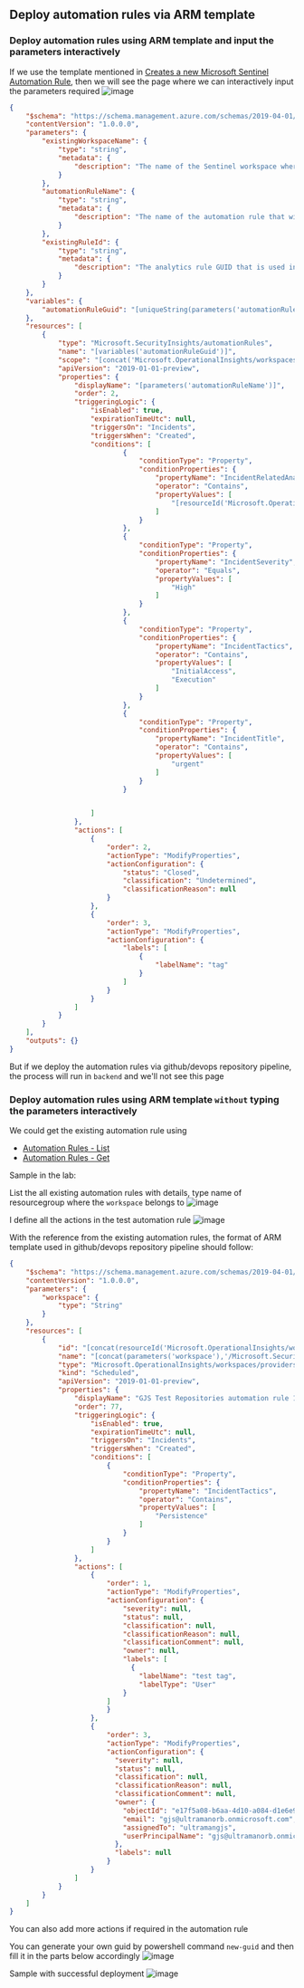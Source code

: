 ## Deploy automation rules via ARM template
### Deploy automation rules using ARM template and input the parameters interactively
If we use the template mentioned in [Creates a new Microsoft Sentinel Automation Rule](https://learn.microsoft.com/en-us/samples/azure/azure-quickstart-templates/sentinel-automation-rule/), then we will see the page where we can interactively input the parameters required
![image](https://user-images.githubusercontent.com/96930989/212603290-b99748ec-255a-4424-86eb-d74d6ac2befa.png)
```json
{
    "$schema": "https://schema.management.azure.com/schemas/2019-04-01/deploymentTemplate.json#",
    "contentVersion": "1.0.0.0",
    "parameters": {
        "existingWorkspaceName": {
            "type": "string",
            "metadata": {
                "description": "The name of the Sentinel workspace where the automation rule will be deployed"
            }
        },
        "automationRuleName": {
            "type": "string",
            "metadata": {
                "description": "The name of the automation rule that will be deployed"
            }
        },
        "existingRuleId": {
            "type": "string",
            "metadata": {
                "description": "The analytics rule GUID that is used in the triggering conditions. Feel free to remove the condition below if you don't need it."
            }
        }
    },
    "variables": {
        "automationRuleGuid": "[uniqueString(parameters('automationRuleName'))]" 
    },
    "resources": [
        {
            "type": "Microsoft.SecurityInsights/automationRules",
            "name": "[variables('automationRuleGuid')]",
            "scope": "[concat('Microsoft.OperationalInsights/workspaces/', parameters('existingWorkspaceName'))]",
            "apiVersion": "2019-01-01-preview",
            "properties": {
                "displayName": "[parameters('automationRuleName')]",
                "order": 2,
                "triggeringLogic": {
                    "isEnabled": true,
                    "expirationTimeUtc": null,
                    "triggersOn": "Incidents",
                    "triggersWhen": "Created",
                    "conditions": [
                            {
                                "conditionType": "Property",
                                "conditionProperties": {
                                    "propertyName": "IncidentRelatedAnalyticRuleIds",
                                    "operator": "Contains",
                                    "propertyValues": [
                                        "[resourceId('Microsoft.OperationalInsights/workspaces/providers/alertRules',parameters('existingWorkspaceName'),'Microsoft.SecurityInsights',parameters('existingRuleId'))]"
                                    ]
                                }
                            },
                            {
                                "conditionType": "Property",
                                "conditionProperties": {
                                    "propertyName": "IncidentSeverity",
                                    "operator": "Equals",
                                    "propertyValues": [
                                        "High"
                                    ]
                                }
                            },
                            {
                                "conditionType": "Property",
                                "conditionProperties": {
                                    "propertyName": "IncidentTactics",
                                    "operator": "Contains",
                                    "propertyValues": [
                                        "InitialAccess",
                                        "Execution"
                                    ]
                                }
                            },
                            {
                                "conditionType": "Property",
                                "conditionProperties": {
                                    "propertyName": "IncidentTitle",
                                    "operator": "Contains",
                                    "propertyValues": [
                                        "urgent"
                                    ]
                                }
                            }


                    ]
                },
                "actions": [
                    {
                        "order": 2,
                        "actionType": "ModifyProperties",
                        "actionConfiguration": {
                            "status": "Closed",
                            "classification": "Undetermined",
                            "classificationReason": null
                        }
                    },
                    {
                        "order": 3, 
                        "actionType": "ModifyProperties", 
                        "actionConfiguration": {
                            "labels": [
                                {
                                    "labelName": "tag"
                                }
                            ]
                        }
                    }
                ]
            }
        }
    ],
    "outputs": {}
}
```

But if we deploy the automation rules via github/devops repository pipeline, the process will run in `backend` and we'll not see this page

### Deploy automation rules using ARM template `without` typing the parameters interactively

We could get the existing automation rule using
* [Automation Rules - List](https://learn.microsoft.com/en-us/rest/api/securityinsights/preview/automation-rules/list?tabs=HTTP)
* [Automation Rules - Get](https://learn.microsoft.com/en-us/rest/api/securityinsights/preview/automation-rules/get?tabs=HTTP)

Sample in the lab:

List the all existing automation rules with details, type name of resourcegroup where the `workspace` belongs to
![image](https://user-images.githubusercontent.com/96930989/212606125-3bf4e0f2-a177-415f-ab2e-5aea8cb2c722.png)

I define all the actions in the test automation rule
![image](https://user-images.githubusercontent.com/96930989/212612370-7da240c4-fdaa-4762-bc36-40f083d53a2a.png)

With the reference from the existing automation rules, the format of ARM template used in github/devops repository pipeline should follow:
```json
{
    "$schema": "https://schema.management.azure.com/schemas/2019-04-01/deploymentTemplate.json#",
    "contentVersion": "1.0.0.0",
    "parameters": {
        "workspace": {
            "type": "String"
        }
    },
    "resources": [
        {
            "id": "[concat(resourceId('Microsoft.OperationalInsights/workspaces/providers', parameters('workspace'), 'Microsoft.SecurityInsights'),'/automationRules/2f8aa7b1-ff94-4251-8c71-44a63e468bd4')]",
            "name": "[concat(parameters('workspace'),'/Microsoft.SecurityInsights/2f8aa7b1-ff94-4251-8c71-44a63e468bd4')]",
            "type": "Microsoft.OperationalInsights/workspaces/providers/automationRules",
            "kind": "Scheduled",
            "apiVersion": "2019-01-01-preview",
            "properties": {
                "displayName": "GJS Test Repositories automation rule 1",
                "order": 77,
                "triggeringLogic": {
                    "isEnabled": true,
                    "expirationTimeUtc": null,
                    "triggersOn": "Incidents",
                    "triggersWhen": "Created",
                    "conditions": [
                        {
                            "conditionType": "Property",
                            "conditionProperties": {
                                "propertyName": "IncidentTactics",
                                "operator": "Contains",
                                "propertyValues": [
                                    "Persistence"
                                ]
                            }
                        }
                    ]
                },
                "actions": [
                    {
                        "order": 1,
                        "actionType": "ModifyProperties",
                        "actionConfiguration": {
                            "severity": null,
                            "status": null,
                            "classification": null,
                            "classificationReason": null,
                            "classificationComment": null,
                            "owner": null,
                            "labels": [
                              {
                                "labelName": "test tag",
                                "labelType": "User"
                            }
                        ]
                        }
                    },
                    {
                        "order": 3,
                        "actionType": "ModifyProperties",
                        "actionConfiguration": {
                          "severity": null,
                          "status": null,
                          "classification": null,
                          "classificationReason": null,
                          "classificationComment": null,
                          "owner": {
                            "objectId": "e17f5a08-b6aa-4d10-a084-d1e6e9a6e441",
                            "email": "gjs@ultramanorb.onmicrosoft.com",
                            "assignedTo": "ultramangjs",
                            "userPrincipalName": "gjs@ultramanorb.onmicrosoft.com"
                          },
                          "labels": null
                        }
                    }
                ]
            }
        }
    ]
}
```
You can also add more actions if required in the automation rule

You can generate your own guid by powershell command `new-guid` and then fill it in the parts below accordingly
![image](https://user-images.githubusercontent.com/96930989/212597866-c0cc7596-3747-43f6-8b84-0a43392b4e5d.png)

Sample with successful deployment
![image](https://user-images.githubusercontent.com/96930989/212619200-45f3afac-61c6-4ecb-aa19-3959475f22ed.png)

